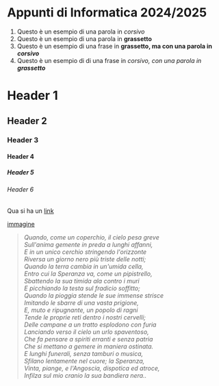 # Appunti di Informatica 2024/2025
1) Questo è un esempio di una parola in _corsivo_
2) Questo è un esempio di una parola in **grassetto**
3) Questo è un esempio di una frase in **grassetto, ma con una parola in _corsivo_**
4) Questo è un esempio di di una frase in _corsivo, con una parola in **grassetto**_


# Header 1
## Header 2
### Header 3
#### Header 4
##### Header 5
###### Header 6

Qua si ha un [link](www.google.com)

[immagine](https://octodex.github.com/images/bannekat.png)

>_Quando, come un coperchio, il cielo pesa greve_  
>_Sull'anima gemente in preda a lunghi affanni,_  
>_E in un unico cerchio stringendo l'orizzonte_  
>_Riversa un giorno nero più triste delle notti;_  
>_Quando la terra cambia in un'umida cella,_  
>_Entro cui la Speranza va, come un pipistrello,_  
>_Sbattendo la sua timida ala contro i muri_  
>_E picchiando la testa sul fradicio soffitto;_  
>_Quando la pioggia stende le sue immense strisce_  
>_Imitando le sbarre di una vasta prigione,_  
>_E, muto e ripugnante, un popolo di ragni_  
>_Tende le proprie reti dentro i nostri cervelli;_  
>_Delle campane a un tratto esplodono con furia_  
>_Lanciando verso il cielo un urlo spaventoso,_  
>_Che fa pensare a spiriti erranti e senza patria_  
>_Che si mettano a gemere in maniera ostinata._  
>_E lunghi funerali, senza tamburi o musica,_  
>_Sfilano lentamente nel cuore; la Speranza,_  
>_Vinta, piange, e l'Angoscia, dispotica ed atroce,_  
>_Infilza sul mio cranio la sua bandiera nera.._
